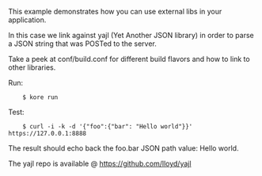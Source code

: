 This example demonstrates how you can use external libs in your application.

In this case we link against yajl (Yet Another JSON library) in order to
parse a JSON string that was POSTed to the server.

Take a peek at conf/build.conf for different build flavors and how to
link to other libraries.

Run:
```
	$ kore run
```

Test:
```
	$ curl -i -k -d '{"foo":{"bar": "Hello world"}}' https://127.0.0.1:8888
```

The result should echo back the foo.bar JSON path value: Hello world.

The yajl repo is available @ https://github.com/lloyd/yajl
